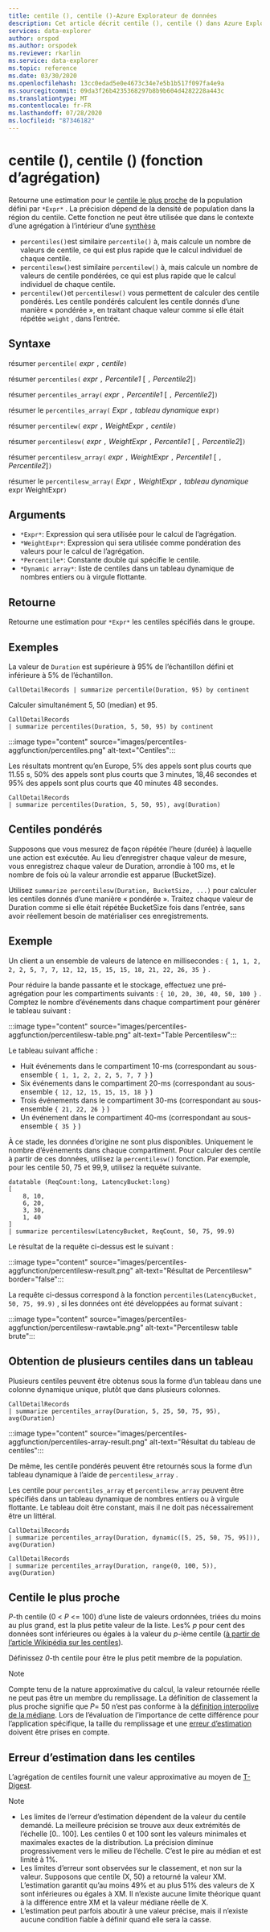 ```yaml
---
title: centile (), centile ()-Azure Explorateur de données
description: Cet article décrit centile (), centile () dans Azure Explorateur de données.
services: data-explorer
author: orspod
ms.author: orspodek
ms.reviewer: rkarlin
ms.service: data-explorer
ms.topic: reference
ms.date: 03/30/2020
ms.openlocfilehash: 13cc0edad5e0e4673c34e7e5b1b517f097fa4e9a
ms.sourcegitcommit: 09da3f26b4235368297b8b9b604d4282228a443c
ms.translationtype: MT
ms.contentlocale: fr-FR
ms.lasthandoff: 07/28/2020
ms.locfileid: "87346182"
---
```

# <a name="percentile-percentiles-aggregation-function"></a>centile (), centile () (fonction d’agrégation)

Retourne une estimation pour le [centile le plus proche](#nearest-rank-percentile) de la population défini par `*Expr*` .
La précision dépend de la densité de population dans la région du centile. Cette fonction ne peut être utilisée que dans le contexte d’une agrégation à l’intérieur d’une [synthèse](summarizeoperator.md)

* `percentiles()`est similaire `percentile()` à, mais calcule un nombre de valeurs de centile, ce qui est plus rapide que le calcul individuel de chaque centile.
* `percentilesw()`est similaire `percentilew()` à, mais calcule un nombre de valeurs de centile pondérées, ce qui est plus rapide que le calcul individuel de chaque centile.
* `percentilew()`et `percentilesw()` vous permettent de calculer des centile pondérés. Les centile pondérés calculent les centile donnés d’une manière « pondérée », en traitant chaque valeur comme si elle était répétée `weight` , dans l’entrée.

## <a name="syntax"></a>Syntaxe

résumer `percentile(` *expr* `,` *centile*`)`

résumer `percentiles(` *expr* `,` *Percentile1* [ `,` *Percentile2*]`)`

résumer `percentiles_array(` *expr* `,` *Percentile1* [ `,` *Percentile2*]`)`

résumer le `percentiles_array(` *Expr* `,` *tableau dynamique* expr`)`

résumer `percentilew(` *expr* `,` *WeightExpr* `,` *centile*`)`

résumer `percentilesw(` *expr* `,` *WeightExpr* `,` *Percentile1* [ `,` *Percentile2*]`)`

résumer `percentilesw_array(` *expr* `,` *WeightExpr* `,` *Percentile1* [ `,` *Percentile2*]`)`

résumer le `percentilesw_array(` *Expr* `,` *WeightExpr* `,` *tableau dynamique* expr WeightExpr`)`

## <a name="arguments"></a>Arguments

* `*Expr*`: Expression qui sera utilisée pour le calcul de l’agrégation.
* `*WeightExpr*`: Expression qui sera utilisée comme pondération des valeurs pour le calcul de l’agrégation.
* `*Percentile*`: Constante double qui spécifie le centile.
* `*Dynamic array*`: liste de centiles dans un tableau dynamique de nombres entiers ou à virgule flottante.

## <a name="returns"></a>Retourne

Retourne une estimation pour `*Expr*` les centiles spécifiés dans le groupe. 

## <a name="examples"></a>Exemples

La valeur de `Duration` est supérieure à 95% de l’échantillon défini et inférieure à 5% de l’échantillon.

```kusto
CallDetailRecords | summarize percentile(Duration, 95) by continent
```

Calculer simultanément 5, 50 (median) et 95.

```kusto
CallDetailRecords 
| summarize percentiles(Duration, 5, 50, 95) by continent
```

:::image type="content" source="images/percentiles-aggfunction/percentiles.png" alt-text="Centiles":::

Les résultats montrent qu’en Europe, 5% des appels sont plus courts que 11.55 s, 50% des appels sont plus courts que 3 minutes, 18,46 secondes et 95% des appels sont plus courts que 40 minutes 48 secondes.

```kusto
CallDetailRecords 
| summarize percentiles(Duration, 5, 50, 95), avg(Duration)
```

## <a name="weighted-percentiles"></a>Centiles pondérés

Supposons que vous mesurez de façon répétée l’heure (durée) à laquelle une action est exécutée. Au lieu d’enregistrer chaque valeur de mesure, vous enregistrez chaque valeur de Duration, arrondie à 100 ms, et le nombre de fois où la valeur arrondie est apparue (BucketSize).

Utilisez `summarize percentilesw(Duration, BucketSize, ...)` pour calculer les centiles donnés d’une manière « pondérée ». Traitez chaque valeur de Duration comme si elle était répétée BucketSize fois dans l’entrée, sans avoir réellement besoin de matérialiser ces enregistrements.

## <a name="example"></a>Exemple

Un client a un ensemble de valeurs de latence en millisecondes : `{ 1, 1, 2, 2, 2, 5, 7, 7, 12, 12, 15, 15, 15, 18, 21, 22, 26, 35 }` .

Pour réduire la bande passante et le stockage, effectuez une pré-agrégation pour les compartiments suivants : `{ 10, 20, 30, 40, 50, 100 }` . Comptez le nombre d’événements dans chaque compartiment pour générer le tableau suivant :

:::image type="content" source="images/percentiles-aggfunction/percentilesw-table.png" alt-text="Table Percentilesw":::

Le tableau suivant affiche :
 * Huit événements dans le compartiment 10-ms (correspondant au sous-ensemble `{ 1, 1, 2, 2, 2, 5, 7, 7 }` )
 * Six événements dans le compartiment 20-ms (correspondant au sous-ensemble `{ 12, 12, 15, 15, 15, 18 }` )
 * Trois événements dans le compartiment 30-ms (correspondant au sous-ensemble `{ 21, 22, 26 }` )
 * Un événement dans le compartiment 40-ms (correspondant au sous-ensemble `{ 35 }` )

À ce stade, les données d’origine ne sont plus disponibles. Uniquement le nombre d’événements dans chaque compartiment. Pour calculer des centile à partir de ces données, utilisez la `percentilesw()` fonction.
Par exemple, pour les centile 50, 75 et 99,9, utilisez la requête suivante.

```kusto
datatable (ReqCount:long, LatencyBucket:long) 
[ 
    8, 10, 
    6, 20, 
    3, 30, 
    1, 40 
]
| summarize percentilesw(LatencyBucket, ReqCount, 50, 75, 99.9) 
```

Le résultat de la requête ci-dessus est le suivant :

:::image type="content" source="images/percentiles-aggfunction/percentilesw-result.png" alt-text="Résultat de Percentilesw" border="false":::


La requête ci-dessus correspond à la fonction `percentiles(LatencyBucket, 50, 75, 99.9)` , si les données ont été développées au format suivant :

:::image type="content" source="images/percentiles-aggfunction/percentilesw-rawtable.png" alt-text="Percentilesw table brute":::

## <a name="getting-multiple-percentiles-in-an-array"></a>Obtention de plusieurs centiles dans un tableau

Plusieurs centiles peuvent être obtenus sous la forme d’un tableau dans une colonne dynamique unique, plutôt que dans plusieurs colonnes.

```kusto
CallDetailRecords 
| summarize percentiles_array(Duration, 5, 25, 50, 75, 95), avg(Duration)
```

:::image type="content" source="images/percentiles-aggfunction/percentiles-array-result.png" alt-text="Résultat du tableau de centiles":::

De même, les centile pondérés peuvent être retournés sous la forme d’un tableau dynamique à l’aide de `percentilesw_array` .

Les centile pour `percentiles_array` et `percentilesw_array` peuvent être spécifiés dans un tableau dynamique de nombres entiers ou à virgule flottante. Le tableau doit être constant, mais il ne doit pas nécessairement être un littéral.

```kusto
CallDetailRecords 
| summarize percentiles_array(Duration, dynamic([5, 25, 50, 75, 95])), avg(Duration)
```

```kusto
CallDetailRecords 
| summarize percentiles_array(Duration, range(0, 100, 5)), avg(Duration)
```

## <a name="nearest-rank-percentile"></a>Centile le plus proche

*P*-th centile (0 < *P* <= 100) d’une liste de valeurs ordonnées, triées du moins au plus grand, est la plus petite valeur de la liste. Les% *p* pour cent des données sont inférieures ou égales à la valeur du *p*-ième centile ([à partir de l’article Wikipédia sur les centiles](https://en.wikipedia.org/wiki/Percentile#The_Nearest_Rank_method)).

Définissez *0*-th centile pour être le plus petit membre de la population.

>[!NOTE]
> Compte tenu de la nature approximative du calcul, la valeur retournée réelle ne peut pas être un membre du remplissage.
> La définition de classement la plus proche signifie que *P*= 50 n’est pas conforme à la [définition interpolive de la médiane](https://en.wikipedia.org/wiki/Median). Lors de l’évaluation de l’importance de cette différence pour l’application spécifique, la taille du remplissage et une [erreur d’estimation](#estimation-error-in-percentiles) doivent être prises en compte.

## <a name="estimation-error-in-percentiles"></a>Erreur d’estimation dans les centiles

L’agrégation de centiles fournit une valeur approximative au moyen de [T-Digest](https://github.com/tdunning/t-digest/blob/master/docs/t-digest-paper/histo.pdf).

>[!NOTE]
> * Les limites de l’erreur d’estimation dépendent de la valeur du centile demandé. La meilleure précision se trouve aux deux extrémités de l’échelle [0.. 100]. Les centiles 0 et 100 sont les valeurs minimales et maximales exactes de la distribution. La précision diminue progressivement vers le milieu de l’échelle. C’est le pire au médian et est limité à 1%.
> * Les limites d’erreur sont observées sur le classement, et non sur la valeur. Supposons que centile (X, 50) a retourné la valeur XM. L’estimation garantit qu’au moins 49% et au plus 51% des valeurs de X sont inférieures ou égales à XM. Il n’existe aucune limite théorique quant à la différence entre XM et la valeur médiane réelle de X.
> * L’estimation peut parfois aboutir à une valeur précise, mais il n’existe aucune condition fiable à définir quand elle sera la casse.
